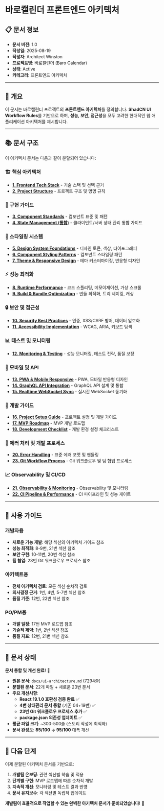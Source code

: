 # 바로캘린더 프론트엔드 아키텍처

## 📋 문서 정보
- **문서 버전**: 1.0
- **작성일**: 2025-08-19
- **작성자**: Architect Winston
- **프로젝트명**: 바로캘린더 (Baro Calendar)
- **상태**: Active
- **카테고리**: 프론트엔드 아키텍처

---

## 🎯 **개요**

이 문서는 바로캘린더 프로젝트의 **프론트엔드 아키텍처**를 정의합니다. **ShadCN UI Workflow Rules**를 기반으로 하며, **성능, 보안, 접근성**을 모두 고려한 현대적인 웹 애플리케이션 아키텍처를 제시합니다.

---

## 📚 **문서 구조**

이 아키텍처 문서는 다음과 같이 분할되어 있습니다:

### **🏗️ 핵심 아키텍처**
- [**1. Frontend Tech Stack**](./01-frontend-tech-stack.md) - 기술 스택 및 선택 근거
- [**2. Project Structure**](./02-project-structure.md) - 프로젝트 구조 및 명명 규칙

### **🧩 구현 가이드**
- [**3. Component Standards**](./03-component-standards.md) - 컴포넌트 표준 및 패턴
- [**4. State Management (통합)**](./04-state-management.md) - 클라이언트/서버 상태 관리 통합 가이드

### **🎨 스타일링 시스템**
- [**5. Design System Foundations**](./05-design-system-foundations.md) - 디자인 토큰, 색상, 타이포그래피
- [**6. Component Styling Patterns**](./06-component-styling-patterns.md) - 컴포넌트 스타일링 패턴
- [**7. Theme & Responsive Design**](./07-theme-responsive-design.md) - 테마 커스터마이징, 반응형 디자인

### **⚡ 성능 최적화**
- [**8. Runtime Performance**](./08-runtime-performance.md) - 코드 스플리팅, 메모이제이션, 가상 스크롤
- [**9. Build & Bundle Optimization**](./09-build-bundle-optimization.md) - 번들 최적화, 트리 셰이킹, 캐싱

### **🔒 보안 및 접근성**
- [**10. Security Best Practices**](./10-security-best-practices.md) - 인증, XSS/CSRF 방어, 데이터 암호화
- [**11. Accessibility Implementation**](./11-accessibility-implementation.md) - WCAG, ARIA, 키보드 탐색

### **📊 테스트 및 모니터링**
- [**12. Monitoring & Testing**](./12-monitoring-testing.md) - 성능 모니터링, 테스트 전략, 품질 보장

### **📱 모바일 및 API**
- [**13. PWA & Mobile Responsive**](./13-pwa-mobile-responsive.md) - PWA, 모바일 반응형 디자인
- [**14. GraphQL API Integration**](./14-graphql-api-integration.md) - GraphQL API 설계 및 통합
- [**15. Realtime WebSocket Sync**](./15-realtime-websocket-sync.md) - 실시간 WebSocket 동기화

### **🚀 개발 가이드**
- [**16. Project Setup Guide**](./16-project-setup-guide.md) - 프로젝트 설정 및 개발 가이드
- [**17. MVP Roadmap**](./17-mvp-roadmap.md) - MVP 개발 로드맵
- [**18. Development Checklist**](./18-development-checklist.md) - 개발 환경 설정 체크리스트

### **🔧 에러 처리 및 개발 프로세스**
- [**20. Error Handling**](./20-error-handling.md) - 표준 에러 포맷 및 핸들링
- [**23. Git Workflow Process**](./23-git-workflow-process.md) - Git 워크플로우 및 팀 협업 프로세스

### **📈 Observability 및 CI/CD**
- [**21. Observability & Monitoring**](./21-observability-monitoring.md) - Observability 및 모니터링
- [**22. CI Pipeline & Performance**](./22-ci-pipeline-performance.md) - CI 파이프라인 및 성능 게이트

---

## 🎯 **사용 가이드**

### **개발자용**
- **새로운 기능 개발**: 해당 섹션의 아키텍처 가이드 참조
- **성능 최적화**: 8-9번, 21번 섹션 참조
- **보안 구현**: 10-11번, 20번 섹션 참조
- **팀 협업**: 23번 Git 워크플로우 프로세스 참조

### **아키텍트용**
- **전체 아키텍처 검토**: 모든 섹션 순차적 검토
- **의사결정 근거**: 1번, 4번, 5-7번 섹션 참조
- **품질 기준**: 12번, 22번 섹션 참조

### **PO/PM용**
- **개발 일정**: 17번 MVP 로드맵 참조
- **기술적 제약**: 1번, 2번 섹션 참조
- **품질 지표**: 12번, 21번 섹션 참조

---

## 📝 **문서 상태**

**문서 통합 및 개선 완료!** 🎉

- **원본 문서**: `docs/ui-architecture.md` (7294줄)
- **분할된 문서**: 22개 파일 + 새로운 23번 문서
- **주요 개선사항**:
  - **React 19.1.0 호환성 검증 완료** ✅
  - **4번 상태관리 문서 통합** (기존 04+19번) ✅
  - **23번 Git 워크플로우 프로세스 추가** ✅
  - **package.json 의존성 업데이트** ✅
- **평균 파일 크기**: ~300-500줄 (스토리 작성에 최적화)
- **문서 완성도**: **85/100 → 95/100** 대폭 개선

---

## 🚀 **다음 단계**

이제 분할된 아키텍처 문서를 기반으로:

1. **개발팀 온보딩**: 관련 섹션별 학습 및 적용
2. **단계별 구현**: MVP 로드맵에 따른 순차적 개발
3. **지속적 개선**: 모니터링 및 테스트 결과 반영
4. **문서 유지보수**: 각 섹션별 독립적 업데이트

**개발팀이 효율적으로 작업할 수 있는 완벽한 아키텍처 문서가 준비되었습니다!** 🚀
